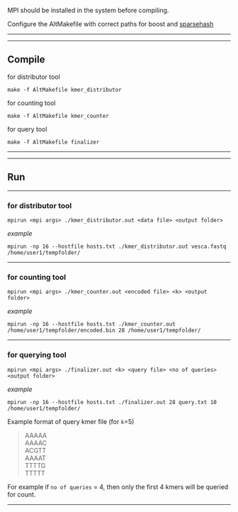 MPI should be installed in the system before compiling.


Configure the AltMakefile with correct paths for boost and [sparsehash](https://github.com/sparsehash/sparsehash)

----
----
## Compile

for distributor tool

```make -f AltMakefile kmer_distributor```


for counting tool

```make -f AltMakefile kmer_counter```

for query tool

```make -f AltMakefile finalizer```


----
----

## Run

----

### for distributor tool

```mpirun <mpi args> ./kmer_distributor.out <data file> <output folder>```

*example*

```mpirun -np 16 --hostfile hosts.txt ./kmer_distributor.out vesca.fastq /home/user1/tempfolder/```

---

### for counting tool

```mpirun <mpi args> ./kmer_counter.out <encoded file> <k> <output folder>```

*example*

```mpirun -np 16 --hostfile hosts.txt ./kmer_counter.out /home/user1/tempfolder/encoded.bin 28 /home/user1/tempfolder/```

---


### for querying tool

```mpirun <mpi args> ./finalizer.out <k> <query file> <no of queries> <output folder>```

*example*

```mpirun -np 16 --hostfile hosts.txt ./finalizer.out 28 query.txt 10 /home/user1/tempfolder/```

Example format of query kmer file (for `k`=5)


> AAAAA <br/> AAAAC <br/> ACGTT <br/> AAAAT <br/> TTTTG <br/> TTTTT

For example if `no of queries` = 4, then only the first 4 kmers will be queried for count.

---

